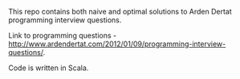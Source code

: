 This repo contains both naive and optimal solutions to Arden Dertat programming interview questions.

Link to programming questions - http://www.ardendertat.com/2012/01/09/programming-interview-questions/.

Code is written in Scala.
